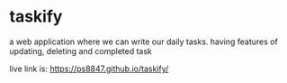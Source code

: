 # taskify
a web application where we can write our daily tasks. having features of updating, deleting and completed task


live link is:
https://ps8847.github.io/taskify/
